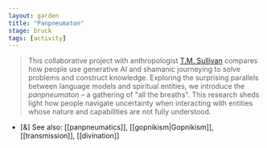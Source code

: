 ```yaml
---  
layout: garden
title: "Panpneumaton"
stage: bruck
tags: [activity]
---
```


> This collaborative project with anthropologist [T.M. Sullivan](https://tmsullivan.co.uk/) compares how people use generative AI and shamanic journeying to solve problems and construct knowledge. Exploring the surprising parallels between language models and spiritual entities, we introduce the _panpneumaton_ – a gathering of "all the breaths". This research sheds light how people navigate uncertainty when interacting with entities whose nature and capabilities are not fully understood.

- [&] See also: [[panpneumatics]], [[gopnikism|Gopnikism]], [[transmission]], [[divination]]